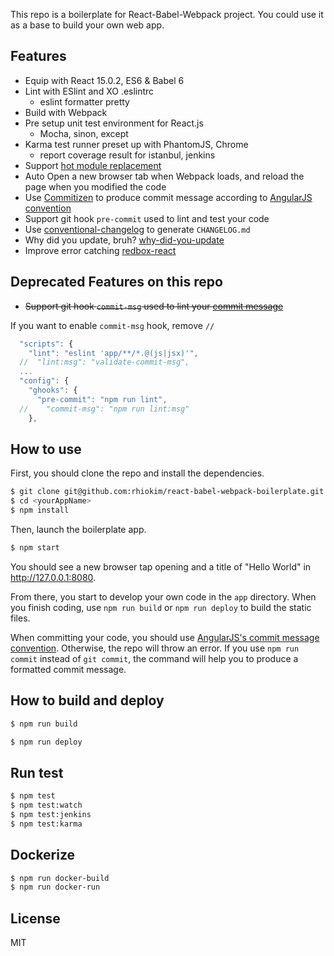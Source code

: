 This repo is a boilerplate for React-Babel-Webpack project. You could use it as a base to build your own web app.

## Features

- Equip with React 15.0.2, ES6 & Babel 6
- Lint with ESlint and XO .eslintrc
  - eslint formatter pretty
- Build with Webpack
- Pre setup unit test environment for React.js
  - Mocha, sinon, except
- Karma test runner preset up with PhantomJS, Chrome
  - report coverage result for istanbul, jenkins
- Support [hot module replacement](https://webpack.github.io/docs/hot-module-replacement.html)
- Auto Open a new browser tab when Webpack loads, and reload the page when you modified the code
- Use [Commitizen](https://github.com/commitizen/cz-cli) to produce commit message according to [AngularJS convention](https://github.com/angular/angular.js/blob/master/CONTRIBUTING.md#-git-commit-guidelines)
- Support git hook `pre-commit` used to lint and test your code
- Use [conventional-changelog](https://github.com/ajoslin/conventional-changelog) to generate `CHANGELOG.md`
- Why did you update, bruh? [why-did-you-update](https://github.com/garbles/why-did-you-update)
- Improve error catching [redbox-react](https://github.com/KeywordBrain/redbox-react)

## Deprecated Features on this repo
- ~~Support git hook `commit-msg` used to lint your [commit message](https://github.com/kentcdodds/validate-commit-msg)~~

If you want to enable `commit-msg` hook, remove `//`

```js
  "scripts": {
    "lint": "eslint 'app/**/*.@(js|jsx)'",
  //  "lint:msg": "validate-commit-msg",
  ...
  "config": {
    "ghooks": {
      "pre-commit": "npm run lint",
  //    "commit-msg": "npm run lint:msg"
    },
```

## How to use

First, you should clone the repo and install the dependencies.

```bash
$ git clone git@github.com:rhiokim/react-babel-webpack-boilerplate.git <yourAppName>
$ cd <yourAppName>
$ npm install
```

Then, launch the boilerplate app.

```bash
$ npm start
```

You should see a new browser tap opening and a title of "Hello World" in http://127.0.0.1:8080.

From there, you start to develop your own code in the `app` directory. When you finish coding, use `npm run build` or `npm run deploy` to build the static files.

When committing your code, you should use [AngularJS's commit message convention](https://github.com/angular/angular.js/blob/master/CONTRIBUTING.md#-git-commit-guidelines). Otherwise, the repo will throw an error. If you use `npm run commit` instead of `git commit`, the command will help you to produce a formatted commit message.


## How to build and deploy

```bash
$ npm run build
```

```bash
$ npm run deploy
```

## Run test

```bash
$ npm test
$ npm test:watch
$ npm test:jenkins
$ npm test:karma
```

## Dockerize

```bash
$ npm run docker-build
$ npm run docker-run
```

## License

MIT
